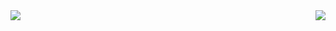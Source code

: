 <a href="https://github.com/89mpxf">
  <img align="left" src="https://github-readme-stats.vercel.app/api?username=89mpxf&show_icons=true&bg_color=9,fb743f,fc466b&title_color=ffffff&text_color=ffffff&icon_color=ffffff" />
</a>
<a href="https://github.com/89mpxf">
  <img align="right" src="https://github-readme-stats.vercel.app/api/top-langs/?username=89mpxf&show_icons=true&bg_color=9,fb743f,fc466b&title_color=ffffff&text_color=ffffff&icon_color=ffffff)](https://github.com/anuraghazra/github-readme-stats" />
</a>
